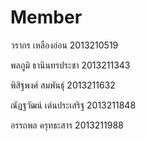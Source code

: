 # Member
วรากร เหลืองอ่อน 2013210519

พลภูมิ ธานินทรประชา 2013211343

พิสิฐพงศ์ สมพันธุ์ 2013211632

ณัฏฐวัฒน์ เด่นประเสริฐ 2013211848

อรรถพล ครุทธะสาร 2013211988
